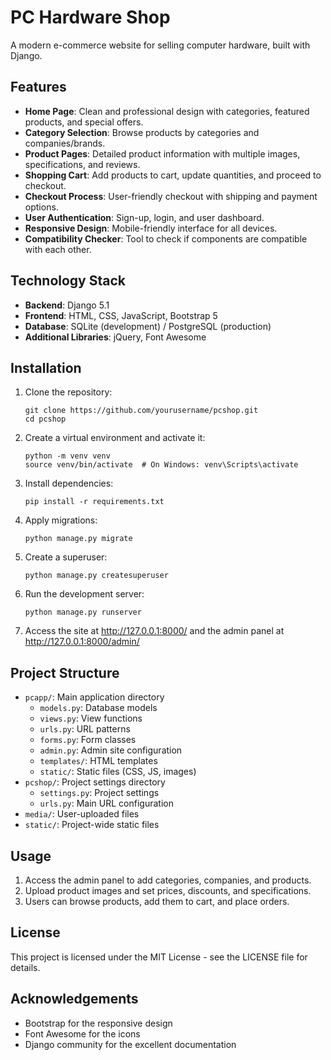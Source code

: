 # PC Hardware Shop

A modern e-commerce website for selling computer hardware, built with Django.

## Features

- **Home Page**: Clean and professional design with categories, featured products, and special offers.
- **Category Selection**: Browse products by categories and companies/brands.
- **Product Pages**: Detailed product information with multiple images, specifications, and reviews.
- **Shopping Cart**: Add products to cart, update quantities, and proceed to checkout.
- **Checkout Process**: User-friendly checkout with shipping and payment options.
- **User Authentication**: Sign-up, login, and user dashboard.
- **Responsive Design**: Mobile-friendly interface for all devices.
- **Compatibility Checker**: Tool to check if components are compatible with each other.

## Technology Stack

- **Backend**: Django 5.1
- **Frontend**: HTML, CSS, JavaScript, Bootstrap 5
- **Database**: SQLite (development) / PostgreSQL (production)
- **Additional Libraries**: jQuery, Font Awesome

## Installation

1. Clone the repository:
   ```
   git clone https://github.com/yourusername/pcshop.git
   cd pcshop
   ```

2. Create a virtual environment and activate it:
   ```
   python -m venv venv
   source venv/bin/activate  # On Windows: venv\Scripts\activate
   ```

3. Install dependencies:
   ```
   pip install -r requirements.txt
   ```

4. Apply migrations:
   ```
   python manage.py migrate
   ```

5. Create a superuser:
   ```
   python manage.py createsuperuser
   ```

6. Run the development server:
   ```
   python manage.py runserver
   ```

7. Access the site at http://127.0.0.1:8000/ and the admin panel at http://127.0.0.1:8000/admin/

## Project Structure

- `pcapp/`: Main application directory
  - `models.py`: Database models
  - `views.py`: View functions
  - `urls.py`: URL patterns
  - `forms.py`: Form classes
  - `admin.py`: Admin site configuration
  - `templates/`: HTML templates
  - `static/`: Static files (CSS, JS, images)
- `pcshop/`: Project settings directory
  - `settings.py`: Project settings
  - `urls.py`: Main URL configuration
- `media/`: User-uploaded files
- `static/`: Project-wide static files

## Usage

1. Access the admin panel to add categories, companies, and products.
2. Upload product images and set prices, discounts, and specifications.
3. Users can browse products, add them to cart, and place orders.

## License

This project is licensed under the MIT License - see the LICENSE file for details.

## Acknowledgements

- Bootstrap for the responsive design
- Font Awesome for the icons
- Django community for the excellent documentation 